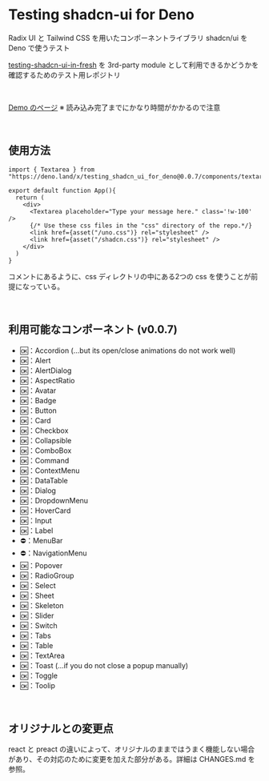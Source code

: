# Testing shadcn-ui for Deno

Radix UI と Tailwind CSS を用いたコンポーネントライブラリ shadcn/ui を Deno で使うテスト

[testing-shadcn-ui-in-fresh](https://github.com/nikogoli/testing-shadcn-ui-in-fresh) を 3rd-party module として利用できるかどうかを確認するためのテスト用レポジトリ

<br>

[Demo のページ](https://testing-shadcn-ui-in-fresh.deno.dev/)
※ 読み込み完了までにかなり時間がかかるので注意

<br>

## 使用方法
```
import { Textarea } from "https://deno.land/x/testing_shadcn_ui_for_deno@0.0.7/components/textarea.tsx"

export default function App(){
  return (
    <div>
      <Textarea placeholder="Type your message here." class='!w-100' />
      {/* Use these css files in the "css" directory of the repo.*/}
      <link href={asset("/uno.css")} rel="stylesheet" />
      <link href={asset("/shadcn.css")} rel="stylesheet" />
    </div>
  )
}
```
コメントにあるように、css ディレクトリの中にある2つの css を使うことが前提になっている。

<br>

## 利用可能なコンポーネント (v0.0.7)
- 🆗：Accordion (...but its open/close animations do not work well)
- 🆗：Alert
- 🆗：AlertDialog
- 🆗：AspectRatio
- 🆗：Avatar
- 🆗：Badge
- 🆗：Button
- 🆗：Card
- 🆗：Checkbox
- 🆗：Collapsible
- 🆗：ComboBox
- 🆗：Command
- 🆗：ContextMenu
- 🆗：DataTable
- 🆗：Dialog
- 🆗：DropdownMenu
- 🆗：HoverCard
- 🆗：Input
- 🆗：Label
- ⛔：MenuBar
- ⛔：NavigationMenu
- 🆗：Popover
- 🆗：RadioGroup
- 🆗：Select
- 🆗：Sheet
- 🆗：Skeleton
- 🆗：Slider
- 🆗：Switch
- 🆗：Tabs
- 🆗：Table
- 🆗：TextArea
- 🆗：Toast (...if you do not close a popup manually)
- 🆗：Toggle
- 🆗：Toolip

<br>

## オリジナルとの変更点
react と preact の違いによって、オリジナルのままではうまく機能しない場合があり、その対応のために変更を加えた部分がある。詳細は CHANGES.md を参照。
